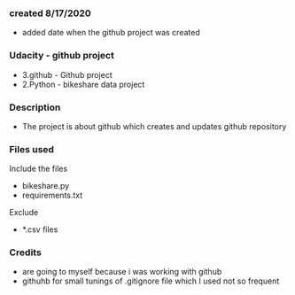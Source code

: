 ### created 8/17/2020
- added date when the github project was created

### Udacity - github project
- 3.github  - Github project
- 2.Python  - bikeshare data project

### Description
- The project is about github which creates and updates github repository

### Files used
Include the files
- bikeshare.py
- requirements.txt

Exclude
- *.csv files

### Credits
- are going to myself because i was working with github
- githuhb for small tunings of .gitignore file which I used not so frequent


